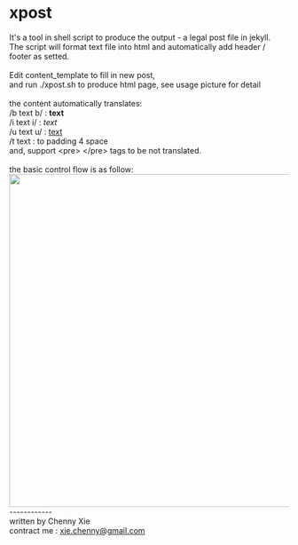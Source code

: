 xpost
==========
It's a tool in shell script to produce the output - a legal post file in jekyll.<br/>
The script will format text file into html and automatically add header / footer as setted.<br/>
<br/>
Edit content_template to fill in new post,<br/>
and run ./xpost.sh to produce html page,  see usage picture for detail<br/>
<br/>
the content automatically translates:<br/>
/b text b/ : <b>text</b><br/>
/i text i/ : <i>text</i><br/>
/u text u/ : <u>text</u><br/>
/t text : to padding 4 space<br/>
and, support &lt;pre&gt; &lt;/pre&gt; tags to be not translated.<br/>
<br/>
the basic control flow is as follow:<br/>
<img style="width:600px;" src="https://raw.github.com/xiechenny/xpost/master/usage.png" />
<br/>
------------<br/>
written by Chenny Xie<br/>
contract me : xie.chenny@gmail.com <br/>